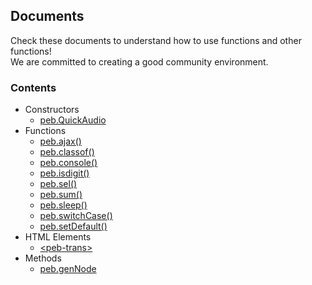 ## Documents
Check these documents to understand how to use functions and other functions!  
We are committed to creating a good community environment.
### Contents
- Constructors  
  * [peb.QuickAudio](./detail/cons-quickaudio.md)
- Functions  
  * [peb.ajax()](./detail/func-ajax.md)
  * [peb.classof()](./detail/func-classof.md)
  * [peb.console()](./detail/func-console.md)
  * [peb.isdigit()](./detail/func-isdigit.md)
  * [peb.sel()](./detail/func-sel.md)
  * [peb.sum()](./detail/func-sum.md)
  * [peb.sleep()](./detail/func-sleep.md)
  * [peb.switchCase()](./detail/func-switchcase.md)
  * [peb.setDefault()](./detail/func-setdefault.md)
- HTML Elements  
  * [\<peb-trans\>](./detail/html-peb-trans.md)
- Methods
  * [peb.genNode](./detail/meth-gennode.md)
